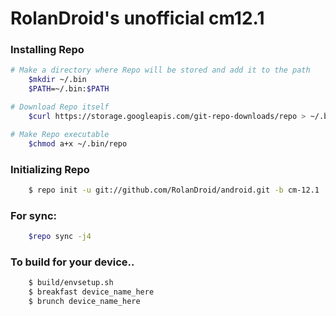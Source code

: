 RolanDroid's unofficial cm12.1
========================

### Installing Repo ###
```bash
# Make a directory where Repo will be stored and add it to the path
    $mkdir ~/.bin
    $PATH=~/.bin:$PATH

# Download Repo itself
    $curl https://storage.googleapis.com/git-repo-downloads/repo > ~/.bin/repo

# Make Repo executable
    $chmod a+x ~/.bin/repo
```

### Initializing Repo ###
```bash
    $ repo init -u git://github.com/RolanDroid/android.git -b cm-12.1
```
### For sync: ###
```bash
    $repo sync -j4
```
### To build for your device.. ###
```bash
    $ build/envsetup.sh
    $ breakfast device_name_here
    $ brunch device_name_here
```

